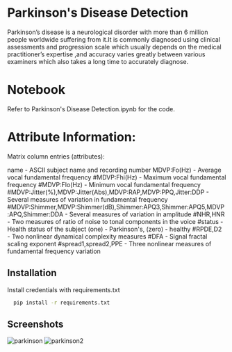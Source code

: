 
# Parkinson's Disease Detection

Parkinson’s disease is a neurological disorder with more than 6 million people worldwide suffering from it.It is commonly diagnosed using clinical assessments and progression scale which usually depends on the medical practitioner’s expertise ,and accuracy varies greatly between various examiners which also takes a long time to accurately diagnose.

# Notebook

Refer to Parkinson's Disease Detection.ipynb for the code.

# Attribute Information:

Matrix column entries (attributes):

name - ASCII subject name and recording number
MDVP:Fo(Hz) - Average vocal fundamental frequency
#MDVP:Fhi(Hz) - Maximum vocal fundamental frequency
#MDVP:Flo(Hz) - Minimum vocal fundamental frequency
#MDVP:Jitter(%),MDVP:Jitter(Abs),MDVP:RAP,MDVP:PPQ,Jitter:DDP - Several measures of variation in fundamental frequency
#MDVP:Shimmer,MDVP:Shimmer(dB),Shimmer:APQ3,Shimmer:APQ5,MDVP:APQ,Shimmer:DDA - Several measures of variation in amplitude
#NHR,HNR - Two measures of ratio of noise to tonal components in the voice
#status - Health status of the subject (one) - Parkinson's, (zero) - healthy
#RPDE,D2 - Two nonlinear dynamical complexity measures
#DFA - Signal fractal scaling exponent
#spread1,spread2,PPE - Three nonlinear measures of fundamental frequency variation 


## Installation

Install credentials with requirements.txt

```bash
  pip install -r requirements.txt
```
    
## Screenshots

![parkinson](https://user-images.githubusercontent.com/66559862/140806479-322027d2-2c4f-4b7e-b890-020185f120ee.JPG)
![parkinson2](https://user-images.githubusercontent.com/66559862/140806486-721b5e61-df62-44fb-b429-f81da7b443c4.JPG)


